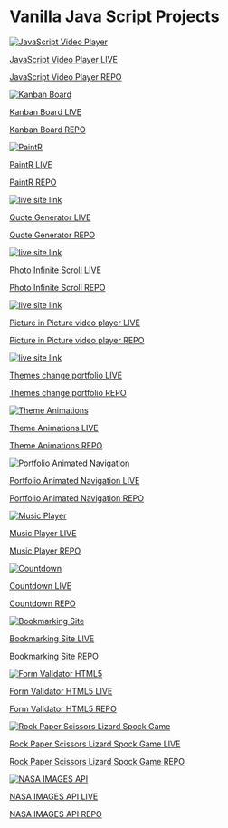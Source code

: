 # Vanilla Java Script Projects

[![JavaScript Video Player](videoplayer.png)](https://marlonbarrios.github.io/video-player-js/)

[JavaScript Video Player LIVE](https://marlonbarrios.github.io/video-player-js/ 'JavaScript Video Player')

[JavaScript Video Player REPO](https://github.com/marlonbarrios/video-player-js 'JavaScript Video Player') 


[![Kanban Board](kanban.png)](https://marlonbarrios.github.io/kanban-drag-drop/)

[Kanban Board LIVE](https://marlonbarrios.github.io/kanban-drag-drop/ 'Kanban Board API')

[Kanban Board REPO](https://github.com/marlonbarrios/kanban-drag-drop 'Kanban Board API')


[![PaintR](paintr.png)](https://marlonbarrios.github.io/paintr/)

[PaintR LIVE](https://marlonbarrios.github.io/paintr/ 'PaintR')

[PaintR REPO](https://github.com/marlonbarrios/paintr 'PaintR')


[![live site link](quote.png)](https://marlonbarrios.github.io/quotegenerator/)

[Quote Generator LIVE](https://marlonbarrios.github.io/quotegenerator/ 'Quote Generator')

[Quote Generator REPO](https://github.com/marlonbarrios/quotegenerator/ 'Quote Generator')

[![live site link](scroll.png)](https://marlonbarrios.github.io/quotegenerator/)

[Photo Infinite Scroll LIVE](https://marlonbarrios.github.io/quotegenerator/ 'Photo Infinite Scroll')

[Photo Infinite Scroll  REPO](https://github.com/marlonbarrios/quotegenerator/ 'Photo Infinite Scroll')

[![live site link](video.png)](https://marlonbarrios.github.io/pictureinpicture/)

[Picture in Picture video player LIVE](https://marlonbarrios.github.io/pictureinpicture/ 'Picture in Picture video player LIVE')

[Picture in Picture video player REPO](https://github.com/marlonbarrios/pictureinpicture 'Picture in Picture video player LIVE')

[![live site link](portfolio.png)](https://marlonbarrios.github.io/portfilio-theme-modes/)

[Themes change portfolio LIVE](https://marlonbarrios.github.io/portfilio-theme-modes/ 'Themes change portfolio ')

[Themes change portfolio  REPO](https://github.com/marlonbarrios/portfilio-theme-modes 'Themes change portfolio ') 



[![Theme Animations](themeanimation.png)](https://marlonbarrios.github.io/theme-animations/)

[Theme Animations LIVE](https://marlonbarrios.github.io/theme-animations/ 'Theme Animations')

[Theme Animations REPO](https://github.com/marlonbarrios/theme-animations 'Theme Animations ') 



[![Portfolio Animated Navigation ](animatednav.png)](https://marlonbarrios.github.io/portfolio-animated-nav/)

[Portfolio Animated Navigation LIVE](https://marlonbarrios.github.io/portfolio-animated-nav/ 'Portfolio Animated Navigation ')

[Portfolio Animated Navigation  REPO](https://github.com/marlonbarrios/portfolio-animated-nav 'Portfolio Animated Navigation ') 



[![Music Player](musicplayer.png)](https://marlonbarrios.github.io/music-player-js/)

[Music Player LIVE](https://marlonbarrios.github.io/music-player-js/ 'Music Player ')

[Music Player  REPO](https://github.com/marlonbarrios/music-player-jses 'Music Player') 




[![Countdown](countdown.png)](https://marlonbarrios.github.io/count-down/)

[Countdown LIVE](https://marlonbarrios.github.io/count-down/ 'Countdown')

[Countdown REPO](https://github.com/marlonbarrios/count-down 'Countdown') 


[![Bookmarking Site](bookmarks.png)](https://marlonbarrios.github.io/bookmarker/)

[Bookmarking Site LIVE](https://marlonbarrios.github.io/bookmarker/ 'Bookmarking Site')

[Bookmarking Site REPO](https://github.com/marlonbarrios/bookmarker/ 'Bookmarking Site')


[![Form Validator HTML5](formvalidation.png)](https://marlonbarrios.github.io/form-validation-html5/)

[Form Validator HTML5 LIVE](https://marlonbarrios.github.io/form-validation-html5/ 'Form Validator HTML5')

[Form Validator HTML5 REPO](https://github.com/marlonbarrios/form-validation-html5 'Form Validator HTML5')

[![Rock Paper Scissors Lizard Spock Game](rpls.png)](https://marlonbarrios.github.io/rock-paper-lizard-spock/)

[Rock Paper Scissors Lizard Spock Game LIVE](https://marlonbarrios.github.io/rock-paper-lizard-spock/ 'Rock Paper Scissors Lizard Spock Game')

[Rock Paper Scissors Lizard Spock Game REPO](https://github.com/marlonbarrios/rock-paper-lizard-spock 'Rock Paper Scissors Lizard Spock Game')


[![NASA IMAGES API](nasa.png)](https://marlonbarrios.github.io/nasa-images-api/)

[NASA IMAGES API LIVE](https://marlonbarrios.github.io/nasa-images-api/ 'NASA IMAGES API')

[NASA IMAGES API REPO](https://github.com/marlonbarrios/nasa-images-api 'NASA IMAGES API')











